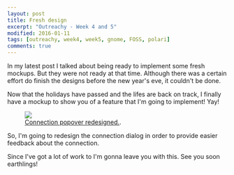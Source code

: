 ```yaml
---
layout: post
title: Fresh design
excerpt: "Outreachy - Week 4 and 5"
modified: 2016-01-11
tags: [outreachy, week4, week5, gnome, FOSS, polari]
comments: true
---
```


<p>In my latest post I talked about being ready to implement some fresh mockups. 
But they were not ready at that time. Although there was a certain effort do finish the designs before the new year's eve, it couldn't be done.</p>
<p>Now that the holidays have passed and the lifes are back on track, I finally have a mockup to show you of a feature that I'm going to implement! Yay!<p>

<figure>
	<a href="http://i.imgur.com/AXKnK0V.png"><img src="http://i.imgur.com/AXKnK0V.png"></a>
	<figcaption><a href="http://i.imgur.com/AXKnK0V.png" title="Cool, right?">Connection popover redesigned.</a>.</figcaption>
</figure>
<p>So, I'm going to redesign the connection dialog in order to provide easier feedback about the connection.</p>
<p>Since I've got a lot of work to I'm gonna leave you with this. See you soon earthlings!<p> 
